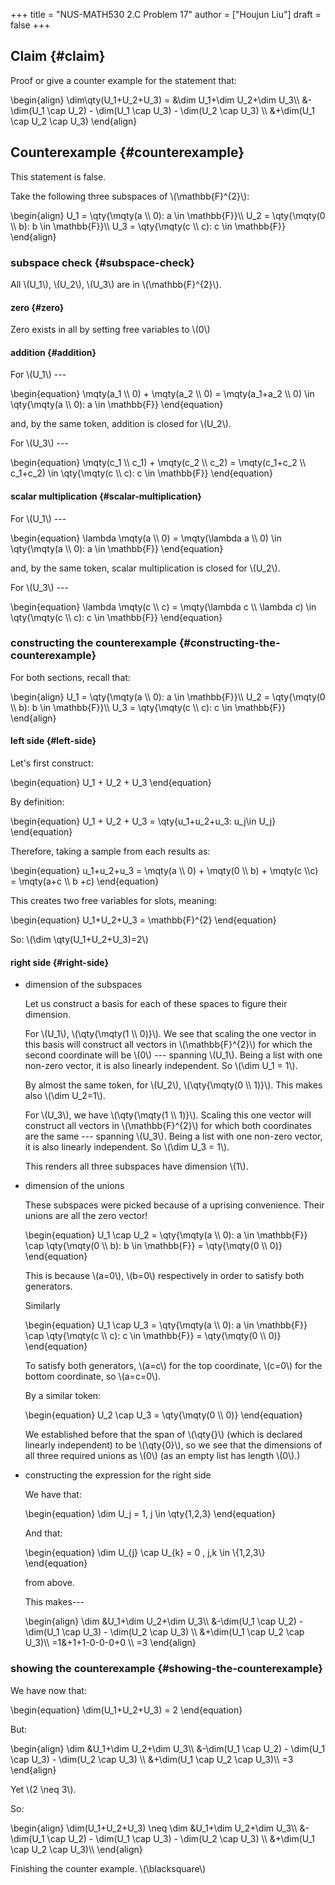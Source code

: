 +++
title = "NUS-MATH530 2.C Problem 17"
author = ["Houjun Liu"]
draft = false
+++

## Claim {#claim}

Proof or give a counter example for the statement that:

\begin{align}
\dim\qty(U\_1+U\_2+U\_3) = &\dim U\_1+\dim U\_2+\dim U\_3\\\\
&-\dim(U\_1 \cap U\_2) - \dim(U\_1 \cap U\_3) - \dim(U\_2 \cap U\_3) \\\\
&+\dim(U\_1 \cap U\_2 \cap U\_3)
\end{align}


## Counterexample {#counterexample}

This statement is false.

Take the following three subspaces of \\(\mathbb{F}^{2}\\):

\begin{align}
U\_1 = \qty{\mqty(a \\\ 0): a \in \mathbb{F}}\\\\
U\_2 = \qty{\mqty(0 \\\ b): b \in \mathbb{F}}\\\\
U\_3 = \qty{\mqty(c \\\ c): c \in \mathbb{F}}
\end{align}


### subspace check {#subspace-check}

All \\(U\_1\\), \\(U\_2\\), \\(U\_3\\) are in \\(\mathbb{F}^{2}\\).


#### zero {#zero}

Zero exists in all by setting free variables to \\(0\\)


#### addition {#addition}

For \\(U\_1\\) ---

\begin{equation}
\mqty(a\_1 \\\ 0) + \mqty(a\_2 \\\ 0) = \mqty(a\_1+a\_2 \\\ 0) \in \qty{\mqty(a \\\ 0): a \in \mathbb{F}}
\end{equation}

and, by the same token, addition is closed for \\(U\_2\\).

For \\(U\_3\\) ---

\begin{equation}
\mqty(c\_1 \\\ c\_1) + \mqty(c\_2 \\\ c\_2) = \mqty(c\_1+c\_2 \\\ c\_1+c\_2) \in  \qty{\mqty(c \\\ c): c \in \mathbb{F}}
\end{equation}


#### scalar multiplication {#scalar-multiplication}

For \\(U\_1\\) ---

\begin{equation}
\lambda \mqty(a \\\ 0)  = \mqty(\lambda a \\\ 0) \in \qty{\mqty(a \\\ 0): a \in \mathbb{F}}
\end{equation}

and, by the same token, scalar multiplication is closed for \\(U\_2\\).

For \\(U\_3\\) ---

\begin{equation}
\lambda \mqty(c \\\ c) = \mqty(\lambda c \\\ \lambda c) \in  \qty{\mqty(c \\\ c): c \in \mathbb{F}}
\end{equation}


### constructing the counterexample {#constructing-the-counterexample}

For both sections, recall that:

\begin{align}
U\_1 = \qty{\mqty(a \\\ 0): a \in \mathbb{F}}\\\\
U\_2 = \qty{\mqty(0 \\\ b): b \in \mathbb{F}}\\\\
U\_3 = \qty{\mqty(c \\\ c): c \in \mathbb{F}}
\end{align}


#### left side {#left-side}

Let's first construct:

\begin{equation}
U\_1 + U\_2 + U\_3
\end{equation}

By definition:

\begin{equation}
U\_1 + U\_2 + U\_3 = \qty{u\_1+u\_2+u\_3: u\_j\in U\_j}
\end{equation}

Therefore, taking a sample from each results as:

\begin{equation}
    u\_1+u\_2+u\_3 = \mqty(a \\\ 0) + \mqty(0 \\\ b) + \mqty(c \\\c) = \mqty(a+c \\\ b +c)
\end{equation}

This creates two free variables for slots, meaning:

\begin{equation}
U\_1+U\_2+U\_3 = \mathbb{F}^{2}
\end{equation}

So: \\(\dim \qty(U\_1+U\_2+U\_3)=2\\)


#### right side {#right-side}

<!--list-separator-->

-  dimension of the subspaces

    Let us construct a basis for each of these spaces to figure their dimension.

    For \\(U\_1\\), \\(\qty{\mqty(1 \\\ 0)}\\). We see that scaling the one vector in this basis will construct all vectors in \\(\mathbb{F}^{2}\\) for which the second coordinate will be \\(0\\) --- spanning \\(U\_1\\). Being a list with one non-zero vector, it is also linearly independent. So \\(\dim U\_1 = 1\\).

    By almost the same token, for \\(U\_2\\), \\(\qty{\mqty(0 \\\ 1)}\\). This makes also \\(\dim U\_2=1\\).

    For \\(U\_3\\), we have \\(\qty{\mqty(1 \\\ 1)}\\). Scaling this one vector will construct all vectors in \\(\mathbb{F}^{2}\\) for which both coordinates are the same --- spanning \\(U\_3\\). Being a list with one non-zero vector, it is also linearly independent. So \\(\dim U\_3 = 1\\).

    This renders all three subspaces have dimension \\(1\\).

<!--list-separator-->

-  dimension of the unions

    These subspaces were picked because of a uprising convenience. Their unions are all the zero vector!

    \begin{equation}
    U\_1 \cap U\_2 = \qty{\mqty(a \\\ 0): a \in \mathbb{F}} \cap \qty{\mqty(0 \\\ b): b \in \mathbb{F}} = \qty{\mqty(0 \\\ 0)}
    \end{equation}

    This is because \\(a=0\\), \\(b=0\\) respectively in order to satisfy both generators.

    Similarly

    \begin{equation}
    U\_1 \cap U\_3 = \qty{\mqty(a \\\ 0): a \in \mathbb{F}} \cap \qty{\mqty(c \\\ c): c \in \mathbb{F}} = \qty{\mqty(0 \\\ 0)}
    \end{equation}

    To satisfy both generators, \\(a=c\\) for the top coordinate, \\(c=0\\) for the bottom coordinate, so \\(a=c=0\\).

    By a similar token:

    \begin{equation}
    U\_2 \cap U\_3 = \qty{\mqty(0 \\\ 0)}
    \end{equation}

    We established before that the span of \\(\qty{}\\) (which is declared linearly independent) to be \\(\qty{0}\\), so we see that the dimensions of all three required unions as \\(0\\) (as an empty list has length \\(0\\).)

<!--list-separator-->

-  constructing the expression for the right side

    We have that:

    \begin{equation}
    \dim U\_j = 1, j \in \qty{1,2,3}
    \end{equation}

    And that:

    \begin{equation}
    \dim U\_{j} \cap U\_{k} = 0 , j,k \in \\{1,2,3\\}
    \end{equation}

    from above.

    This makes---

    \begin{align}
    \dim &U\_1+\dim U\_2+\dim U\_3\\\\
    &-\dim(U\_1 \cap U\_2) - \dim(U\_1 \cap U\_3) - \dim(U\_2 \cap U\_3) \\\\
    &+\dim(U\_1 \cap U\_2 \cap U\_3)\\\\
    =1&+1+1-0-0-0+0 \\\\
    =3
    \end{align}


### showing the counterexample {#showing-the-counterexample}

We have now that:

\begin{equation}
\dim(U\_1+U\_2+U\_3) = 2
\end{equation}

But:

\begin{align}
\dim &U\_1+\dim U\_2+\dim U\_3\\\\
&-\dim(U\_1 \cap U\_2) - \dim(U\_1 \cap U\_3) - \dim(U\_2 \cap U\_3) \\\\
&+\dim(U\_1 \cap U\_2 \cap U\_3)\\\\
=3
\end{align}

Yet \\(2 \neq 3\\).

So:

\begin{align}
\dim(U\_1+U\_2+U\_3) \neq  \dim &U\_1+\dim U\_2+\dim U\_3\\\\
&-\dim(U\_1 \cap U\_2) - \dim(U\_1 \cap U\_3) - \dim(U\_2 \cap U\_3) \\\\
&+\dim(U\_1 \cap U\_2 \cap U\_3)\\\\
\end{align}

Finishing the counter example. \\(\blacksquare\\)